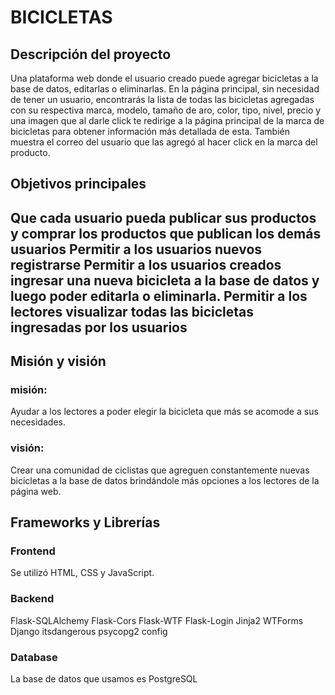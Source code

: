 # BICICLETAS
<h2>Descripción del proyecto</h2>
<p>Una plataforma web donde el usuario creado puede agregar bicicletas a la base de datos, editarlas o eliminarlas. En la página principal, sin necesidad de tener un usuario, encontrarás la lista de todas las bicicletas agregadas con su respectiva marca, modelo, tamaño de aro, color, tipo, nivel, precio y una imagen que al darle click te redirige a la página principal de la marca de bicicletas para obtener información más detallada de esta. También muestra el correo del usuario que las agregó al hacer click en la marca del producto.<p>

<h2>Objetivos principales<h2>
Que cada usuario pueda publicar sus productos y comprar los productos que publican los demás usuarios
Permitir a los usuarios nuevos registrarse
Permitir a los usuarios creados ingresar una nueva bicicleta a la base de datos y luego poder editarla o eliminarla.
Permitir a los lectores visualizar todas las bicicletas ingresadas por los usuarios

<h2>Misión y visión</h2>
<h3>misión:</h3><p> Ayudar a los lectores a poder elegir la bicicleta que más se acomode a sus necesidades.</p>

<h3>visión:</h3><p> Crear una comunidad de ciclistas que agreguen constantemente nuevas bicicletas a la base de datos brindándole más opciones a los lectores de la página web.</p>

<h2>Frameworks y Librerías</h2>
<h3>Frontend</h3>
		Se utilizó HTML, CSS y JavaScript.
<h3>Backend</h3>
Flask-SQLAlchemy
Flask-Cors
Flask-WTF
Flask-Login
Jinja2
WTForms
Django
itsdangerous
psycopg2
config
<h3>Database</h3>
La base de datos que usamos es PostgreSQL

